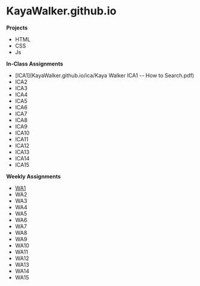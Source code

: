 # KayaWalker.github.io

**Projects**
* HTML
* CSS
* Js

**In-Class Assignments**
* [ICA1](KayaWalker.github.io/ica/Kaya Walker ICA1 -- How to Search.pdf)
* ICA2
* ICA3
* ICA4
* ICA5
* ICA6
* ICA7
* ICA8
* ICA9
* ICA10
* ICA11
* ICA12
* ICA13
* ICA14
* ICA15

**Weekly Assignments**
* [WA1](KayaWalker.github.io/wa/wa1.html)
* WA2
* WA3
* WA4
* WA5
* WA6
* WA7
* WA8
* WA9
* WA10
* WA11
* WA12
* WA13
* WA14
* WA15